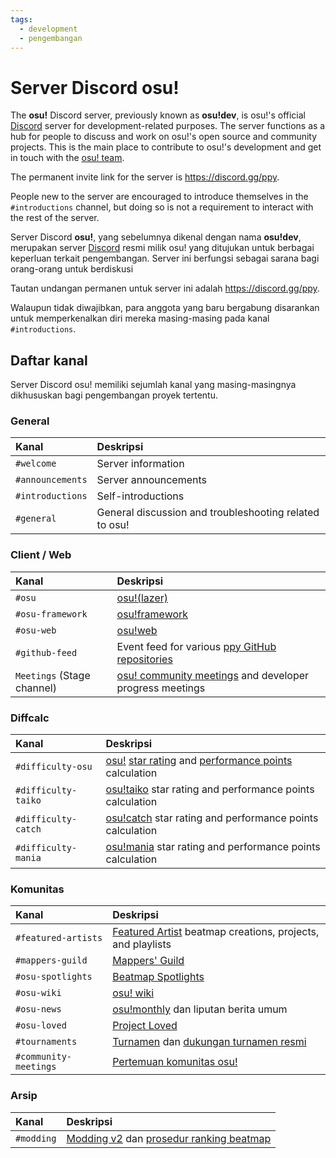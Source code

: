 ```yaml
---
tags:
  - development
  - pengembangan
---
```


# Server Discord osu!

The **osu!** Discord server, previously known as **osu!dev**, is osu!'s official [Discord](https://discord.com/) server for development-related purposes. The server functions as a hub for people to discuss and work on osu!'s open source and community projects. This is the main place to contribute to osu!'s development and get in touch with the [osu! team](/wiki/People/osu!_team).

The permanent invite link for the server is <https://discord.gg/ppy>.

People new to the server are encouraged to introduce themselves in the `#introductions` channel, but doing so is not a requirement to interact with the rest of the server. 

Server Discord **osu!**, yang sebelumnya dikenal dengan nama **osu!dev**, merupakan server [Discord](https://discord.com/) resmi milik osu! yang ditujukan untuk berbagai keperluan terkait pengembangan. Server ini berfungsi sebagai sarana bagi orang-orang untuk berdiskusi

Tautan undangan permanen untuk server ini adalah <https://discord.gg/ppy>.

Walaupun tidak diwajibkan, para anggota yang baru bergabung disarankan untuk memperkenalkan diri mereka masing-masing pada kanal `#introductions`.

## Daftar kanal

Server Discord osu! memiliki sejumlah kanal yang masing-masingnya dikhususkan bagi pengembangan proyek tertentu.

### General

| Kanal | Deskripsi |
| :-- | :-- |
| `#welcome` | Server information |
| `#announcements` | Server announcements |
| `#introductions` | Self-introductions |
| `#general` | General discussion and troubleshooting related to osu! |

### Client / Web

| Kanal | Deskripsi |
| :-- | :-- |
| `#osu` | [osu!(lazer)](/wiki/Client/Release_stream/Lazer) |
| `#osu-framework` | [osu!framework](https://github.com/ppy/osu-framework) |
| `#osu-web` | [osu!web](https://github.com/ppy/osu-web) |
| `#github-feed` | Event feed for various [ppy GitHub repositories](https://github.com/ppy) |
| `Meetings` (Stage channel) | [osu! community meetings](/wiki/Community/osu!_community_meetings) and developer progress meetings |

### Diffcalc

| Kanal | Deskripsi |
| :-- | :-- |
| `#difficulty-osu` | [osu!](/wiki/Game_mode/osu!) [star rating](/wiki/Beatmap/Star_rating) and [performance points](/wiki/Performance_points) calculation |
| `#difficulty-taiko` | [osu!taiko](/wiki/Game_mode/osu!taiko) star rating and performance points calculation |
| `#difficulty-catch` | [osu!catch](/wiki/Game_mode/osu!catch) star rating and performance points calculation |
| `#difficulty-mania` | [osu!mania](/wiki/Game_mode/osu!mania) star rating and performance points calculation |

### Komunitas

| Kanal | Deskripsi |
| :-- | :-- |
| `#featured-artists` | [Featured Artist](/wiki/People/Featured_Artists) beatmap creations, projects, and playlists |
| `#mappers-guild` | [Mappers' Guild](/wiki/Community/Mappers_Guild) |
| `#osu-spotlights` | [Beatmap Spotlights](/wiki/Beatmap_Spotlights) |
| `#osu-wiki` | [osu! wiki](/wiki/osu!_wiki) |
| `#osu-news` | [osu!monthly](/wiki/Community/osu!monthly) dan liputan berita umum |
| `#osu-loved` | [Project Loved](/wiki/Community/Project_Loved) |
| `#tournaments` | [Turnamen](/wiki/Tournaments) dan [dukungan turnamen resmi](/wiki/Tournaments/Official_support) |
| `#community-meetings` | [Pertemuan komunitas osu!](/wiki/Community/osu!_community_meetings) |

### Arsip

| Kanal | Deskripsi |
| :-- | :-- |
| `#modding` | [Modding v2](/wiki/Beatmap_discussion) dan [prosedur ranking beatmap](/wiki/Beatmap_ranking_procedure) |